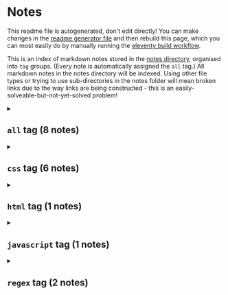# Notes

This readme file is autogenerated, don't edit directly! You can make changes in the [readme generator file](/base/create-readme.md) and then rebuild this page, which you can most easily do by manually running the [eleventy build workflow](learn/actions/workflows/eleventy-build.yaml).

This is an index of markdown notes stored in the [notes directory](/base/notes/), organised into `tag` groups. (Every note is automatically assigned the `all` tag.) All markdown notes in the notes directory will be indexed. Using other file types or trying to use sub-directories in the notes folder will mean broken links due to the way links are being constructed - this is an easily-solveable-but-not-yet-solved problem!

<details>
<summary>

## `all` tag (8 notes)</summary>
- [How to use regex to capture tags and taxonomies](/base/notes/regex-get-tags-and-taxonomies.md) `regex`
- [matchAll output from javascript is like this](/base/notes/matchall-array-output.md) `regex` `javascript`
- [How to style html details elements with css](/base/notes/styling-details-element-css.md) `css` `html`
- [How to set top left bottom right in css with one inset property](/base/notes/inset-css-property.md) `css`
- [Simple colour mode option in css with has selector](/base/notes/simple-colour-mode-with-has-css.md) `css`
- [Tweaking colour to some other colour in css](/base/notes/css-tweak-colour.md) `css`
- [focus-visible is a good way to register focus state](/base/notes/focus-visible-for-focus.md) `css`
- [css paragraph text height](/base/notes/css-para-height.md) `css`
</details>
<details>
<summary>

## `css` tag (6 notes)</summary>
- [How to style html details elements with css](/base/notes/styling-details-element-css.md) `css` `html`
- [How to set top left bottom right in css with one inset property](/base/notes/inset-css-property.md) `css`
- [Simple colour mode option in css with has selector](/base/notes/simple-colour-mode-with-has-css.md) `css`
- [Tweaking colour to some other colour in css](/base/notes/css-tweak-colour.md) `css`
- [focus-visible is a good way to register focus state](/base/notes/focus-visible-for-focus.md) `css`
- [css paragraph text height](/base/notes/css-para-height.md) `css`
</details>
<details>
<summary>

## `html` tag (1 notes)</summary>
- [How to style html details elements with css](/base/notes/styling-details-element-css.md) `css` `html`
</details>
<details>
<summary>

## `javascript` tag (1 notes)</summary>
- [matchAll output from javascript is like this](/base/notes/matchall-array-output.md) `regex` `javascript`
</details>
<details>
<summary>

## `regex` tag (2 notes)</summary>
- [How to use regex to capture tags and taxonomies](/base/notes/regex-get-tags-and-taxonomies.md) `regex`
- [matchAll output from javascript is like this](/base/notes/matchall-array-output.md) `regex` `javascript`
</details>
